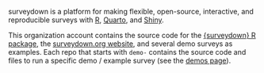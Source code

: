 surveydown is a platform for making flexible, open-source, interactive, and reproducible surveys with [R](https://www.r-project.org/), [Quarto](https://quarto.org/), and [Shiny](https://shiny.posit.co/).

This organization account contains the source code for the [{surveydown} R package](https://github.com/surveydown-dev/surveydown), the [surveydown.org website](https://surveydown.org/), and several demo surveys as examples. Each repo that starts with `demo-` contains the source code and files to run a specific demo / example survey (see the [demos page](https://surveydown.org/demos)).
